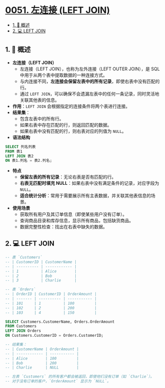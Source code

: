 # [0051. 左连接 (LEFT JOIN)](https://github.com/Tdahuyou/TNotes.sql/tree/main/notes/0051.%20%E5%B7%A6%E8%BF%9E%E6%8E%A5%20(LEFT%20JOIN))

<!-- region:toc -->

- [1. 📝 概述](#1--概述)
- [2. 💻 LEFT JOIN](#2--left-join)

<!-- endregion:toc -->

## 1. 📝 概述

- **左连接（LEFT JOIN）**
  - 左连接（LEFT JOIN），也称为左外连接（LEFT OUTER JOIN），是 SQL 中用于从两个表中提取数据的一种连接方式。
  - 与内连接不同，**左连接会保留左表中的所有记录**，即使右表中没有匹配的行。
  - 通过 `LEFT JOIN`，可以确保不会遗漏左表中的任何一条记录，同时灵活地关联其他表的信息。
- **作用**：`LEFT JOIN` 会根据指定的连接条件将两个表进行连接。
- **结果集**：
  - 包含左表中的所有行。
  - 如果右表中存在匹配的行，则返回匹配的数据。
  - 如果右表中没有匹配的行，则右表对应的列值为 `NULL`。
- **语法结构**

```sql
SELECT 列名列表
FROM 表1
LEFT JOIN 表2
ON 表1.列名 = 表2.列名;
```

- **特点**
  - **保留左表的所有记录**：无论右表是否有匹配的行。
  - **右表无匹配时填充 NULL**：如果右表中没有满足条件的记录，对应字段为 `NULL`。
  - **适合统计分析**：常用于需要展示所有主表数据，并关联其他表信息的场景。
- **使用场景**
  - 获取所有用户及其订单信息（即使某些用户没有订单）。
  - 查询商品目录和库存信息，显示所有商品，包括缺货商品。
  - 数据完整性检查：找出在右表中缺失的数据。

## 2. 💻 LEFT JOIN

```sql {4-6,23-25}
-- 表 `Customers`
-- | CustomerID | CustomerName |
-- | ---------- | ------------ |
-- | 1          | Alice        |
-- | 2          | Bob          |
-- | 3          | Charlie      |

-- 表 `Orders`
-- | OrderID | CustomerID | OrderAmount |
-- | ------- | ---------- | ----------- |
-- | 101     | 1          | 100         |
-- | 102     | 2          | 200         |
-- | 103     | 4          | 150         |

SELECT Customers.CustomerName, Orders.OrderAmount
FROM Customers
LEFT JOIN Orders
ON Customers.CustomerID = Orders.CustomerID;

-- 结果集：
-- | CustomerName | OrderAmount |
-- | ------------ | ----------- |
-- | Alice        | 100         |
-- | Bob          | 200         |
-- | Charlie      | NULL        |

-- 左表 `Customers` 的所有客户都会被返回，即使他们没有订单（如 `Charlie`）。
-- 对于没有订单的客户，`OrderAmount` 显示为 `NULL`。
```
